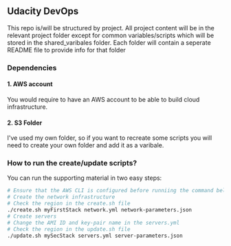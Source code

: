 ## Udacity DevOps
This repo is/will be structured by project. All project content will be in the relevant project folder except for common variables/scripts which will be stored in the shared_varibales folder.
Each folder will contain a seperate README file to provide info for that folder

### Dependencies
#### 1. AWS account
You would require to have an AWS account to be able to build cloud infrastructure.

#### 2. S3 Folder
I've used my own folder, so if you want to recreate some scripts you will need to create your own folder and add it as a varibale.

### How to run the create/update scripts?
You can run the supporting material in two easy steps:
```bash
# Ensure that the AWS CLI is configured before runniing the command below
# Create the network infrastructure
# Check the region in the create.sh file
./create.sh myFirstStack network.yml network-parameters.json
# Create servers
# Change the AMI ID and key-pair name in the servers.yml
# Check the region in the update.sh file
./update.sh mySecStack servers.yml server-parameters.json
```